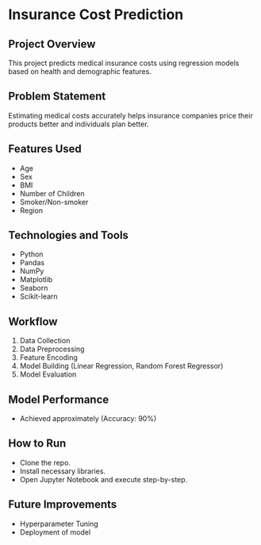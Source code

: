 # Insurance Cost Prediction

## Project Overview
This project predicts medical insurance costs using regression models based on health and demographic features.

## Problem Statement
Estimating medical costs accurately helps insurance companies price their products better and individuals plan better.

## Features Used
- Age
- Sex
- BMI
- Number of Children
- Smoker/Non-smoker
- Region

## Technologies and Tools
- Python
- Pandas
- NumPy
- Matplotlib
- Seaborn
- Scikit-learn

## Workflow
1. Data Collection
2. Data Preprocessing
3. Feature Encoding
4. Model Building (Linear Regression, Random Forest Regressor)
5. Model Evaluation

## Model Performance
- Achieved approximately (Accuracy: 90%)

## How to Run
- Clone the repo.
- Install necessary libraries.
- Open Jupyter Notebook and execute step-by-step.

## Future Improvements
- Hyperparameter Tuning
- Deployment of model

